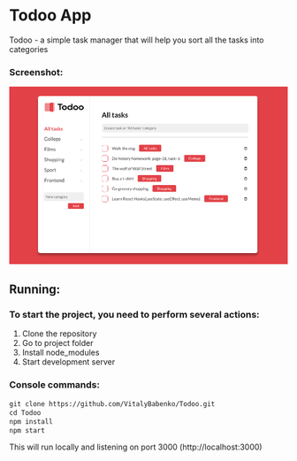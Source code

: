 # Todoo App

Todoo - a simple task manager that will help you sort all the tasks into categories


### Screenshot:
![TodooApp screenshot](https://github.com/VitalyBabenko/Todoo/blob/main/public/img/TodooAppScreenshot.png?raw=true)


## Running:

### To start the project, you need to perform several actions:

1. Сlone the repository
2. Go to project folder
3. Install node_modules
4. Start development server



### Console commands:
```
git clone https://github.com/VitalyBabenko/Todoo.git
cd Todoo
npm install
npm start
```
This will run locally and listening on port 3000 (http://localhost:3000)





